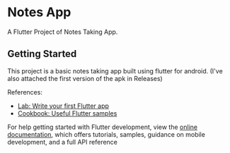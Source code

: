 # Notes App

A Flutter Project of Notes Taking App.

## Getting Started

This project is a basic notes taking app built using flutter for android.
(I've also attached the first version of the apk in Releases)

References:

- [Lab: Write your first Flutter app](https://docs.flutter.dev/get-started/codelab)
- [Cookbook: Useful Flutter samples](https://docs.flutter.dev/cookbook)

For help getting started with Flutter development, view the
[online documentation](https://docs.flutter.dev/), which offers tutorials,
samples, guidance on mobile development, and a full API reference
